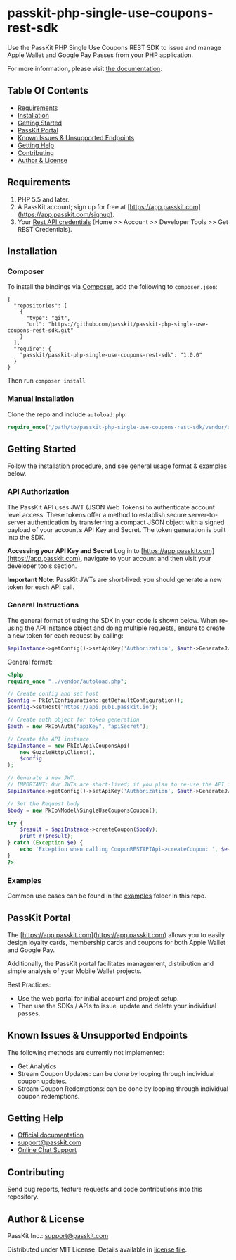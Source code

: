 # passkit-php-single-use-coupons-rest-sdk
Use the PassKit PHP Single Use Coupons REST SDK to issue and manage Apple Wallet and Google Pay Passes from your PHP application.

For more information, please visit [the documentation](https://docs.passkit.io/protocols/coupon/).

## Table Of Contents
- [Requirements](#requirements)
- [Installation](#installation)
- [Getting Started](#getting-started)
- [PassKit Portal](#passkit-portal)
- [Known Issues & Unsupported Endpoints](#known-issues--unsupported-endpoints)
- [Getting Help](#getting-help)
- [Contributing](#contributing)
- [Author & License](#author--license)

## Requirements

1. PHP 5.5 and later.
2. A PassKit account; sign up for free at [https://app.passkit.com](https://app.passkit.com/signup).
3. Your [Rest API credentials](https://app.passkit.com/app/account/developer-tools) (Home >> Account >> Developer Tools >> Get REST Credentials).

## Installation
### Composer

To install the bindings via [Composer](http://getcomposer.org/), add the following to `composer.json`:

```
{
  "repositories": [
    {
      "type": "git",
      "url": "https://github.com/passkit/passkit-php-single-use-coupons-rest-sdk.git"
    }
  ],
  "require": {
    "passkit/passkit-php-single-use-coupons-rest-sdk": "1.0.0"
  }
}
```

Then run `composer install`

### Manual Installation

Clone the repo and include `autoload.php`:

```php
require_once('/path/to/passkit-php-single-use-coupons-rest-sdk/vendor/autoload.php');
```

## Getting Started

Follow the [installation procedure](#installation--usage), and see general usage format & examples below.

### API Authorization

The PassKit API uses JWT (JSON Web Tokens) to authenticate account level access. These tokens offer a method to establish secure server-to-server authentication by transferring a compact JSON object with a signed payload of your account’s API Key and Secret. The token generation is built into the SDK.  

**Accessing your API Key and Secret**
Log in to [https://app.passkit.com](https://app.passkit.com), navigate to your account and then visit your developer tools section.

**Important Note**: PassKit JWTs are short-lived: you should generate a new token for each API call.

### General Instructions

The general format of using the SDK in your code is shown below. When re-using the API instance object and doing multiple requests, ensure to create a new token for each request by calling:
```php
$apiInstance->getConfig()->setApiKey('Authorization', $auth->GenerateJwt());
```

General format:

```php
<?php
require_once "../vendor/autoload.php";

// Create config and set host
$config = PkIo\Configuration::getDefaultConfiguration();
$config->setHost("https://api.pub1.passkit.io");

// Create auth object for token generation
$auth = new PkIo\Auth("apiKey", "apiSecret");

// Create the API instance
$apiInstance = new PkIo\Api\CouponsApi(
    new GuzzleHttp\Client(),
    $config
);

// Generate a new JWT.
// IMPORTANT: Our JWTs are short-lived; if you plan to re-use the API instance for multiple requests, then make sure to generate a new token for each request (repeat below line of code)
$apiInstance->getConfig()->setApiKey('Authorization', $auth->GenerateJwt());

// Set the Request body
$body = new PkIo\Model\SingleUseCouponsCoupon();

try {
    $result = $apiInstance->createCoupon($body);
    print_r($result);
} catch (Exception $e) {
    echo 'Exception when calling CouponRESTAPIApi->createCoupon: ', $e->getMessage(), PHP_EOL;
}
?>
```

### Examples
Common use cases can be found in the [examples](/examples) folder in this repo.

## PassKit Portal
The [https://app.passkit.com](https://app.passkit.com) allows you to easily design loyalty cards, membership cards and coupons for both Apple Wallet and Google Pay. 

Additionally, the PassKit portal facilitates management, distribution and simple analysis of your Mobile Wallet projects.

Best Practices:
- Use the web portal for initial account and project setup.
- Then use the SDKs / APIs to issue, update and delete your individual passes.

## Known Issues & Unsupported Endpoints
The following methods are currently not implemented:
- Get Analytics
- Stream Coupon Updates: can be done by looping through individual coupon updates.
- Stream Coupon Redemptions: can be done by looping through individual coupon redemptions.

## Getting Help
- [Official documentation](https://docs.passkit.io/protocols/coupon/)
- [support@passkit.com](mailto:support@passkit.com)
- [Online Chat Support](https://app.passkit.com/)

## Contributing
Send bug reports, feature requests and code contributions into this repository.

## Author & License
PassKit Inc.: [support@passkit.com](mailto:support@passkit.com)

Distributed under MIT License. Details available in [license file](LICENSE).
